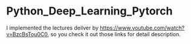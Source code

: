 # Python_Deep_Learning_Pytorch
I implemented the lectures deilver by https://www.youtube.com/watch?v=BzcBsTou0C0, so you check it out those links for detail description.
